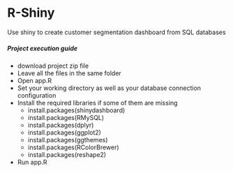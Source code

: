 # R-Shiny
Use shiny to create customer segmentation dashboard from SQL databases
##### Project execution guide #####

- download project zip file
- Leave all the files in the same folder
- Open app.R 
- Set your working directory as well as your database connection configuration
- Install the required libraries if some of them are missing
	* install.packages(shinydashboard)
	* install.packages(RMySQL)
	* install.packages(dplyr)
	* install.packages(ggplot2)
	* install.packages(ggthemes)
	* install.packages(RColorBrewer)
	* install.packages(reshape2)
- Run app.R
